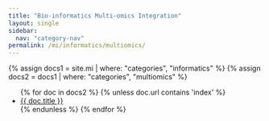 ```yaml
---
title: "Bio-informatics Multi-omics Integration"
layout: single
sidebar:
  nav: "category-nav"
permalink: /mi/informatics/multiomics/
---
```


{% assign docs1 = site.mi | where: "categories", "informatics" %}
{% assign docs2 = docs1 | where: "categories", "multiomics" %}

<ul>
  {% for doc in docs2 %}
    {% unless doc.url contains 'index' %}
      <li><a href="{{ doc.url }}">{{ doc.title }}</a></li>
    {% endunless %}
  {% endfor %}
</ul>
